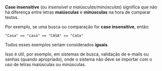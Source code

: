 **Case insensitive** (ou _insensível a maiúsculas/minúsculas_) significa que não há diferença entre letras **maiúsculas** e **minúsculas** na hora de comparar textos.

Por exemplo, se uma busca ou comparação for **case insensitive**, então:

```
"Casa" == "casa" == "CASA" == "CaSa"
```

Todos esses exemplos seriam considerados **iguais**.

Isso é útil, por exemplo, em sistemas de busca, validação de e-mails ou senhas (quando apropriado), onde o sistema não deve se importar com o uso de letras maiúsculas ou minúsculas.